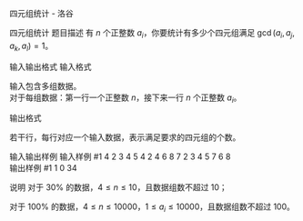 



四元组统计 - 洛谷














四元组统计
题目描述
有 $n$ 个正整数 $a _ i$，你要统计有多少个四元组满足 $\gcd(a _ i, a _ j, a _ k, a _ l) = 1$。

输入输出格式
输入格式

输入包含多组数据。  
对于每组数据：第一行一个正整数 $n$，接下来一行 $n$ 个正整数 $a _ i$。

输出格式

若干行，每行对应一个输入数据，表示满足要求的四元组的个数。

输入输出样例
输入样例 #1
4
2 3 4 5
4
2 4 6 8
7
2 3 4 5 7 6 8  
输出样例 #1
1
0
34

说明
对于 $30\%$ 的数据，$4 ≤ n ≤ 10$，且数据组数不超过 $10$；

对于 $100\%$ 的数据，$4 ≤ n ≤ 10000$，$1 ≤ a _ i≤ 10000$，且数据组数不超过 $100$。







